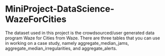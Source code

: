 # MiniProject-DataScience-WazeForCities
The dataset used in this project is the crowdsourced/user generated data program Waze for Cities from Waze. There are three tables that you can use in working on a case study, namely aggregate_median_jams, aggregate_median_irregularities, and aggregate_alerts.
